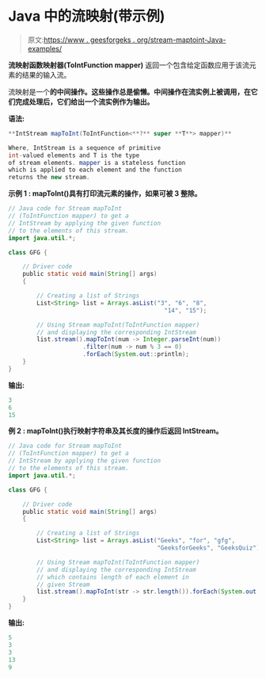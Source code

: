 # Java 中的流映射(带示例)

> 原文:[https://www . geesforgeks . org/stream-maptoint-Java-examples/](https://www.geeksforgeeks.org/stream-maptoint-java-examples/)

**流映射函数映射器(ToIntFunction mapper)** 返回一个包含给定函数应用于该流元素的结果的输入流。

流映射是一个**的中间操作。这些操作总是偷懒。中间操作在流实例上被调用，在它们完成处理后，它们给出一个流实例作为输出。**

****语法:****

```java
**IntStream mapToInt(ToIntFunction<**?** super **T**> mapper)**

Where, IntStream is a sequence of primitive 
int-valued elements and T is the type 
of stream elements. mapper is a stateless function 
which is applied to each element and the function
returns the new stream. 
```

****示例 1 :** mapToInt()具有打印流元素的操作，如果可被 3 整除。**

```java
// Java code for Stream mapToInt
// (ToIntFunction mapper) to get a
// IntStream by applying the given function
// to the elements of this stream.
import java.util.*;

class GFG {

    // Driver code
    public static void main(String[] args)
    {

        // Creating a list of Strings
        List<String> list = Arrays.asList("3", "6", "8", 
                                            "14", "15");

        // Using Stream mapToInt(ToIntFunction mapper)
        // and displaying the corresponding IntStream
        list.stream().mapToInt(num -> Integer.parseInt(num))
                     .filter(num -> num % 3 == 0)
                     .forEach(System.out::println);
    }
}
```

**输出:**

```java
3
6
15 
```

****例 2 :** mapToInt()执行映射字符串及其长度的操作后返回 IntStream。**

```java
// Java code for Stream mapToInt
// (ToIntFunction mapper) to get a
// IntStream by applying the given function
// to the elements of this stream.
import java.util.*;

class GFG {

    // Driver code
    public static void main(String[] args)
    {

        // Creating a list of Strings
        List<String> list = Arrays.asList("Geeks", "for", "gfg",
                                          "GeeksforGeeks", "GeeksQuiz");

        // Using Stream mapToInt(ToIntFunction mapper)
        // and displaying the corresponding IntStream
        // which contains length of each element in
        // given Stream
        list.stream().mapToInt(str -> str.length()).forEach(System.out::println);
    }
}
```

**输出:**

```java
5
3
3
13
9 
```
